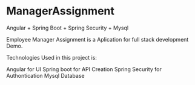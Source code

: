 # ManagerAssignment
Angular + Spring Boot + Spring Security + Mysql

Employee Manager Assignment is a Aplication for full stack development Demo.

Technologies Used in this project is:

Angular for UI
Spring boot for API Creation
Spring Security for Authontication
Mysql Database
